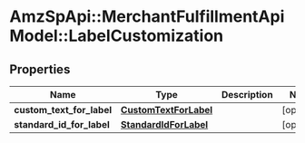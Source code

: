 # AmzSpApi::MerchantFulfillmentApiModel::LabelCustomization

## Properties
Name | Type | Description | Notes
------------ | ------------- | ------------- | -------------
**custom_text_for_label** | [**CustomTextForLabel**](CustomTextForLabel.md) |  | [optional] 
**standard_id_for_label** | [**StandardIdForLabel**](StandardIdForLabel.md) |  | [optional] 

